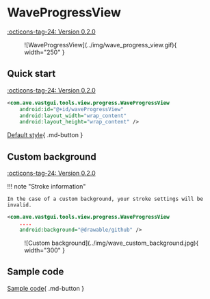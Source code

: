 # WaveProgressView

[:octicons-tag-24: Version 0.2.0](https://ave.entropy2020.cn/version/VastTools/#020)

<figure markdown>
  ![WaveProgressView](../img/wave_progress_view.gif){ width="250" }
</figure>

## Quick start

[:octicons-tag-24: Version 0.2.0](https://ave.entropy2020.cn/version/VastTools/#020)

```xml
<com.ave.vastgui.tools.view.progress.WaveProgressView
    android:id="@+id/waveProgressView"
    android:layout_width="wrap_content"
    android:layout_height="wrap_content" />
```

[Default style](https://github.com/SakurajimaMaii/Android-Vast-Extension/blob/develop/libraries/VastTools/src/main/res/values/styles.xml){ .md-button }

## Custom background

[:octicons-tag-24: Version 0.2.0](https://ave.entropy2020.cn/version/VastTools/#020)

!!! note "Stroke information"

    In the case of a custom background, your stroke settings will be invalid.

```xml
<com.ave.vastgui.tools.view.progress.WaveProgressView
    .... 
    android:background="@drawable/github" />
```

<figure markdown>
  ![Custom background](../img/wave_custom_background.jpg){ width="300" }
</figure>

## Sample code

[Sample code](https://github.com/SakurajimaMaii/Android-Vast-Extension/blob/develop/app/src/main/java/com/ave/vastgui/app/activity/view/WaveProgressViewActivity.kt){ .md-button }
